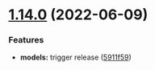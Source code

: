 # [1.14.0](https://github.com/Gabb-c/pokenode-ts/compare/v1.13.2...v1.14.0) (2022-06-09)


### Features

* **models:** trigger release ([5911f59](https://github.com/Gabb-c/pokenode-ts/commit/5911f59949f69beda42ae6bcde5a86068f104947))

